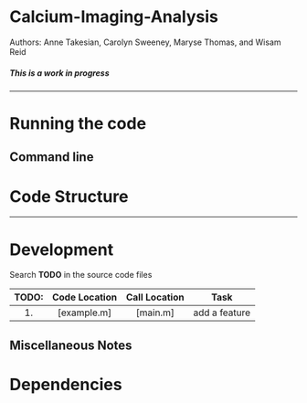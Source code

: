 # Calcium-Imaging-Analysis

Authors: Anne Takesian, Carolyn Sweeney, Maryse Thomas, and Wisam Reid

##### This is a work in progress

-----

# Running the code
## Command line

# Code Structure

-----

# Development

Search **TODO** in the source code files


| TODO: | Code Location              | Call Location              | Task                                                             |
|:-----:|:--------------------------:|:--------------------------:|:----------------------------------------------------------------:|
| 1.    | [example.m]      | [main.m] | add a feature                                 |


## Miscellaneous Notes

# Dependencies
